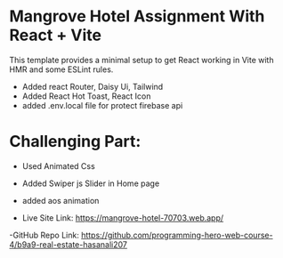 # Mangrove Hotel Assignment With React + Vite

This template provides a minimal setup to get React working in Vite with HMR and some ESLint rules.

- Added react Router, Daisy Ui, Tailwind
- Added React Hot Toast, React Icon
- added .env.local file for protect firebase api
# Challenging Part: 
- Used Animated Css
- Added Swiper js Slider in Home page
- added aos animation 

- Live Site Link:
 https://mangrove-hotel-70703.web.app/

-GitHub Repo Link: 
https://github.com/programming-hero-web-course-4/b9a9-real-estate-hasanali207



